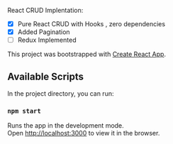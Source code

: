 React CRUD Implentation:
- [x] Pure React CRUD with Hooks , zero dependencies
- [x] Added Pagination
- [ ] Redux Implemented

This project was bootstrapped with [Create React App](https://github.com/facebook/create-react-app).

## Available Scripts

In the project directory, you can run:

### `npm start`

Runs the app in the development mode.<br />
Open [http://localhost:3000](http://localhost:3000) to view it in the browser.
